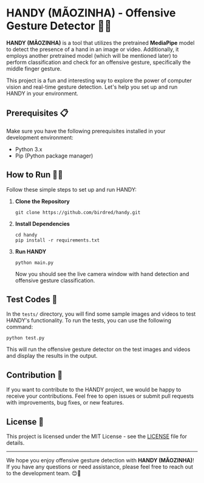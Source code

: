 # HANDY (MÃOZINHA) - Offensive Gesture Detector 👋🚫

**HANDY (MÃOZINHA)** is a tool that utilizes the pretrained **MediaPipe** model to detect the presence of a hand in an image or video. Additionally, it employs another pretrained model (which will be mentioned later) to perform classification and check for an offensive gesture, specifically the middle finger gesture.

This project is a fun and interesting way to explore the power of computer vision and real-time gesture detection. Let's help you set up and run HANDY in your environment.

## Prerequisites 📋

Make sure you have the following prerequisites installed in your development environment:

- Python 3.x
- Pip (Python package manager)

## How to Run 🏃‍♀️

Follow these simple steps to set up and run HANDY:

1. **Clone the Repository**

   ```shell
   git clone https://github.com/birdred/handy.git
   ```

2. **Install Dependencies**

   ```shell
   cd handy
   pip install -r requirements.txt
   ```

3. **Run HANDY**

   ```shell
   python main.py
   ```

   Now you should see the live camera window with hand detection and offensive gesture classification.

## Test Codes 🧪

In the `tests/` directory, you will find some sample images and videos to test HANDY's functionality. To run the tests, you can use the following command:

```shell
python test.py
```

This will run the offensive gesture detector on the test images and videos and display the results in the output.

## Contribution 🤝

If you want to contribute to the HANDY project, we would be happy to receive your contributions. Feel free to open issues or submit pull requests with improvements, bug fixes, or new features.

## License 📄

This project is licensed under the MIT License - see the [LICENSE](LICENSE) file for details.

---

We hope you enjoy offensive gesture detection with **HANDY (MÃOZINHA)**! If you have any questions or need assistance, please feel free to reach out to the development team. 😊👋
